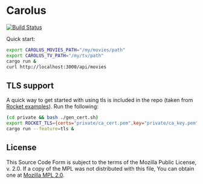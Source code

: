 # Carolus

[![Build Status](https://travis-ci.org/carolustv/carolus-server.svg?branch=master)](https://travis-ci.org/carolustv/carolus-server)

Quick start:

```bash
export CAROLUS_MOVIES_PATH="/my/movies/path"
export CAROLUS_TV_PATH="/my/tv/path"
cargo run &
curl http://localhost:3000/api/movies
```

## TLS support

A quick way to get started with using tls is included in the repo (taken
from [Rocket examples](https://github.com/SergioBenitez/Rocket/tree/master/examples/tls)).
Run the following:

```bash
(cd private && bash ./gen_cert.sh)
export ROCKET_TLS={certs="private/ca_cert.pem",key="private/ca_key.pem"}
cargo run --feature=tls &
```

## License

This Source Code Form is subject to the terms of the Mozilla Public
License, v. 2.0. If a copy of the MPL was not distributed with this
file, You can obtain one at [Mozilla MPL 2.0](http://mozilla.org/MPL/2.0/).

